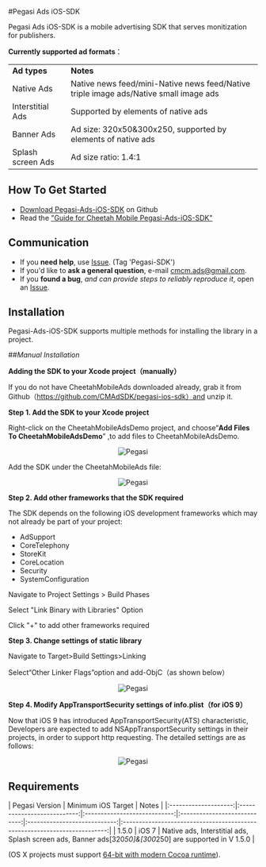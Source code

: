 #Pegasi Ads iOS-SDK



Pegasi Ads iOS-SDK is a mobile advertising SDK that serves monitization for publishers. 


**Currently supported ad formats**：
<table>
<tbody>
<tr><td><b>Ad types</b></td><td><b>Notes</b></td</tr>
<tr><td> Native Ads</td><td>Native news feed/mini-Native news feed/Native triple image ads/Native small image ads</td></tr>
<tr><td> Interstitial Ads</td><td>Supported by  elements of native ads</td></tr>
<tr><td> Banner Ads</td><td>Ad size: 320x50&300x250, supported by elements of native ads</td></tr>
<tr><td> Splash screen Ads</td><td>Ad size ratio: 1.4:1</td></tr>
</tbody>
</table>




## How To Get Started

- [Download Pegasi-Ads-iOS-SDK](https://github.com/CMAdSDK/pegasi-ios-sdk)  on Github 
- Read the ["Guide for Cheetah Mobile Pegasi-Ads-iOS-SDK" ](https://github.com/CMAdSDK/pegasi-ios-sdk/blob/master/Documents/IntergrationGuideForSDK.pdf)


## Communication

- If you **need help**, use [ Issue](https://github.com/CMAdSDK/pegasi-ios-sdk/issues). (Tag 'Pegasi-SDK')
- If you'd like to **ask a general question**, e-mail [cmcm.ads@gmail.com](mailto:cmcm.ads@gmail.com).
- If you **found a bug**, _and can provide steps to reliably reproduce it_, open an [Issue](https://github.com/CMAdSDK/pegasi-ios-sdk/issues).



## Installation
Pegasi-Ads-iOS-SDK supports multiple methods for installing the library in a project.

##*Manual Installation*

**Adding the SDK to your Xcode project（manually）**

If you do not have CheetahMobileAds downloaded already, grab it from  Github（https://github.com/CMAdSDK/pegasi-ios-sdk）and unzip it. 

**Step 1. Add the SDK to your Xcode project**

Right-click on the CheetahMobileAdsDemo project, and choose“**Add Files To CheetahMobileAdsDemo**” ,to add files to CheetahMobileAdsDemo.
<p align="center" >
  <img src="http://dl.cm.ksmobile.com/static/res/b6/9b/10.png" alt="Pegasi" title="Pegasi">
</p>
Add the SDK under the CheetahMobileAds file:
<p align="center" >
  <img src="http://dl.cm.ksmobile.com/static/res/fd/a3/20.png" alt="Pegasi" title="Pegasi">
</p>

**Step 2. Add other frameworks that the SDK required**

The SDK depends on the following iOS development frameworks which may not already be part of your project:
- AdSupport
- CoreTelephony
- StoreKit
- 	CoreLocation
- Security
- SystemConfiguration

Navigate to Project Settings > Build Phases

Select "Link Binary with Libraries" Option

Click "+" to add other frameworks required

**Step 3. Change settings of static library**

Navigate to Target>Build Settings>Linking

Select“Other Linker Flags”option and add-ObjC（as shown below）	
<p align="center" >
  <img src="http://dl.cm.ksmobile.com/static/res/fixed/03/30shuoming.png" alt="Pegasi" title="Pegasi">
</p>

**Step 4. Modify AppTransportSecurity settings of info.plist（for iOS 9）**

Now that iOS 9 has introduced AppTransportSecurity(ATS) characteristic, Developers are expected to add NSAppTransportSecurity settings in their projects, in order to support http requesting. The detailed settings are as follows:
<p align="center" >
  <img src="http://dl.cm.ksmobile.com/static/res/22/44/40.png" alt="Pegasi" title="Pegasi">
</p>







## Requirements

| Pegasi Version | Minimum iOS Target | Notes  | 
|:--------------------:|:---------------------------:|:----------------------------:|:----------------------------:|:----------------------------:|:-------------------------------------------------------------------------:|
| 1.5.0 | iOS 7  |  Native ads,   Interstitial ads,  Splash screen ads, Banner ads[320*50]&[300*250] are supported in V 1.5.0 | 

(OS X projects must support [64-bit with modern Cocoa runtime](https://developer.apple.com/library/mac/#documentation/Cocoa/Conceptual/ObjCRuntimeGuide/Articles/ocrtVersionsPlatforms.html)).



